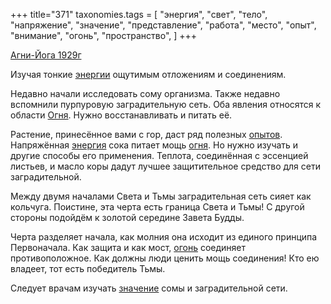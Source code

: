 +++
title="371"
taxonomies.tags = [
 "энергия",
 "свет",
 "тело",
 "напряжение",
 "значение",
 "представление",
 "работа",
 "место",
 "опыт",
 "внимание",
 "огонь",
 "пространство",
]
+++

[Агни-Йога 1929г](/agni/1929)

Изучая тонкие [энергии](/tags/место) ощутимым отложениям и соединениям.   

Недавно начали исследовать сому организма. Также недавно вспомнили пурпуровую заградительную сеть. Оба явления относятся к области [Огня](/tags/внимание). Нужно восстанавливать и питать её.   

Растение, принесённое вами с гор, даст ряд полезных [опытов](/tags/опыт). Напряжённая [энергия](/tags/энергия) сока питает мощь [огня](/tags/огонь). Но нужно изучать и другие способы его применения. Теплота, соединённая с эссенцией листьев, и масло коры дадут лучшее защитительное средство для сети заградительной.   

Между двумя началами Света и Тьмы заградительная сеть сияет как кольчуга. Поистине, эта черта есть граница Света и Тьмы! С другой стороны подойдём к золотой середине Завета Будды.   

Черта разделяет начала, как молния она исходит из единого принципа Первоначала. Как защита и как мост, [огонь](/tags/огонь) соединяет противоположное. Как должны люди ценить мощь соединения! Кто ею владеет, тот есть победитель Тьмы.   

Следует врачам изучать [значение](/tags/значение) сомы и заградительной сети.